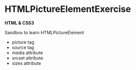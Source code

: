 # HTMLPictureElementExercise
__HTML & CSS3__

Sandbox to learn HTMLPictureElement
- picture tag
- source tag
- media attribute
- srcset attribute
- sizes attribute
